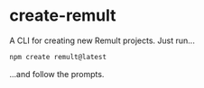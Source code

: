 # create-remult

A CLI for creating new Remult projects. Just run...

```bash
npm create remult@latest
```

...and follow the prompts.
